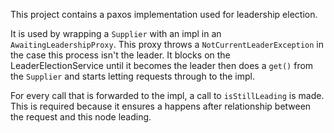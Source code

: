 This project contains a paxos implementation used for leadership election.


It is used by wrapping a `Supplier` with an impl in an `AwaitingLeadershipProxy`.
This proxy throws a `NotCurrentLeaderException` in the case this process isn't the leader.
It blocks on the LeaderElectionService until it becomes the leader then does
a `get()` from the `Supplier` and starts letting requests through to the impl.


For every call that is forwarded to the impl, a call to `isStillLeading` is made.
This is required because it ensures a happens after relationship between the
request and this node leading.

